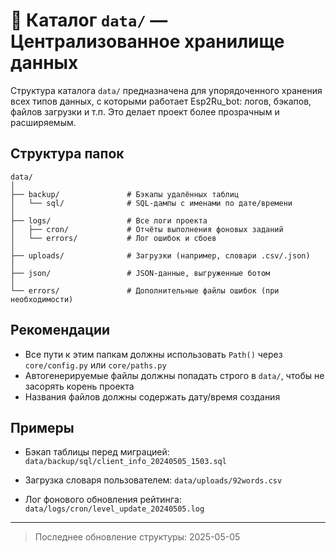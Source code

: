 # 📂 Каталог `data/` — Централизованное хранилище данных

Структура каталога `data/` предназначена для упорядоченного хранения всех типов данных, с которыми работает Esp2Ru_bot: логов, бэкапов, файлов загрузки и т.п. Это делает проект более прозрачным и расширяемым.

## Структура папок

```
data/
│
├── backup/               # Бэкапы удалённых таблиц
│   └── sql/              # SQL-дампы с именами по дате/времени
│
├── logs/                 # Все логи проекта
│   ├── cron/             # Отчёты выполнения фоновых заданий
│   └── errors/           # Лог ошибок и сбоев
│
├── uploads/              # Загрузки (например, словари .csv/.json)
│
├── json/                 # JSON-данные, выгруженные ботом
│
└── errors/               # Дополнительные файлы ошибок (при необходимости)
```

## Рекомендации

- Все пути к этим папкам должны использовать `Path()` через `core/config.py` или `core/paths.py`
- Автогенерируемые файлы должны попадать строго в `data/`, чтобы не засорять корень проекта
- Названия файлов должны содержать дату/время создания

## Примеры

- Бэкап таблицы перед миграцией:
  `data/backup/sql/client_info_20240505_1503.sql`

- Загрузка словаря пользователем:
  `data/uploads/92words.csv`

- Лог фонового обновления рейтинга:
  `data/logs/cron/level_update_20240505.log`

---

> Последнее обновление структуры: 2025-05-05
